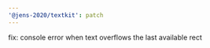 ```yaml
---
'@jens-2020/textkit': patch
---
```


fix: console error when text overflows the last available rect
